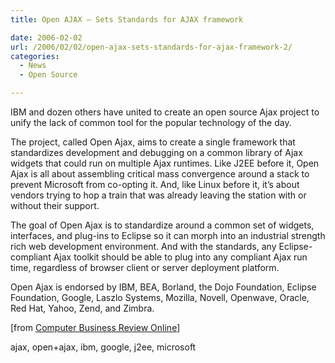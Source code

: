 ```yaml
---
title: Open AJAX – Sets Standards for AJAX framework

date: 2006-02-02
url: /2006/02/02/open-ajax-sets-standards-for-ajax-framework-2/
categories:
  - News
  - Open Source

---
```

IBM and dozen others have united to create an open source Ajax project to unify the lack of common tool for the popular technology of the day.

The project, called Open Ajax, aims to create a single framework that standardizes development and debugging on a common library of Ajax widgets that could run on multiple Ajax runtimes. Like J2EE before it, Open Ajax is all about assembling critical mass convergence around a stack to prevent Microsoft from co-opting it. And, like Linux before it, it&#8217;s about vendors trying to hop a train that was already leaving the station with or without their support.

The goal of Open Ajax is to standardize around a common set of widgets, interfaces, and plug-ins to Eclipse so it can morph into an industrial strength rich web development environment. And with the standards, any Eclipse-compliant Ajax toolkit should be able to plug into any compliant Ajax run time, regardless of browser client or server deployment platform.

Open Ajax is endorsed by IBM, BEA, Borland, the Dojo Foundation, Eclipse Foundation, Google, Laszlo Systems, Mozilla, Novell, Openwave, Oracle, Red Hat, Yahoo, Zend, and Zimbra.

[from [Computer Business Review Online][1]]

<tags>ajax, open+ajax, ibm, google, j2ee, microsoft</tags>

 [1]: http://www.cbronline.com/article_news.asp?guid=97D640A5-48E2-4078-A131-D7256CA376DC